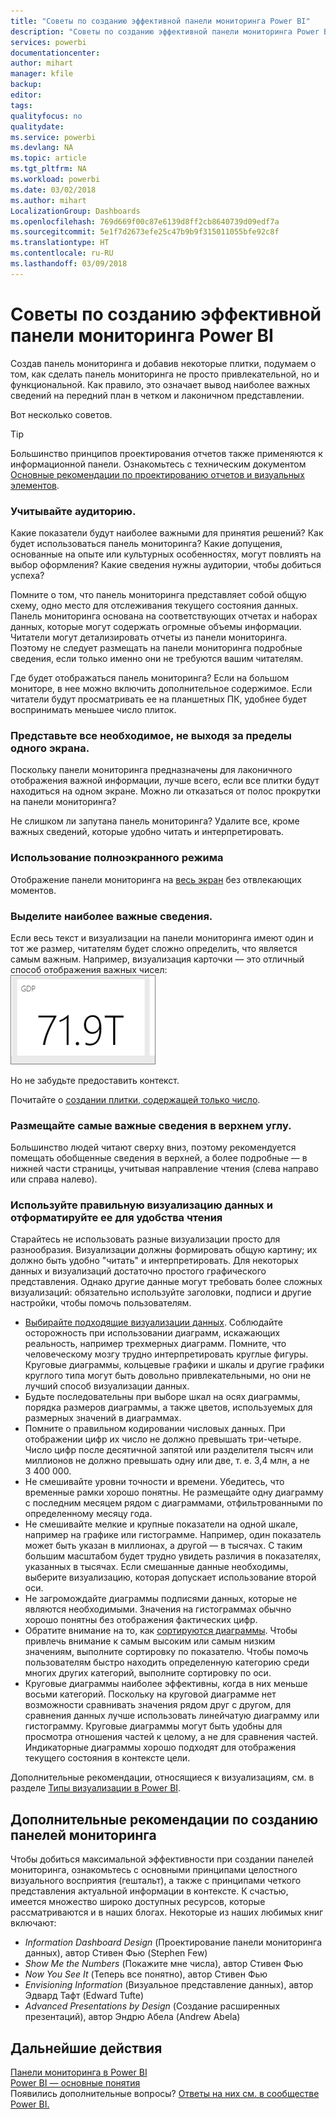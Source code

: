 ```yaml
---
title: "Советы по созданию эффективной панели мониторинга Power BI"
description: "Советы по созданию эффективной панели мониторинга Power BI"
services: powerbi
documentationcenter: 
author: mihart
manager: kfile
backup: 
editor: 
tags: 
qualityfocus: no
qualitydate: 
ms.service: powerbi
ms.devlang: NA
ms.topic: article
ms.tgt_pltfrm: NA
ms.workload: powerbi
ms.date: 03/02/2018
ms.author: mihart
LocalizationGroup: Dashboards
ms.openlocfilehash: 769d669f00c87e6139d8ff2cb8640739d09edf7a
ms.sourcegitcommit: 5e1f7d2673efe25c47b9b9f315011055bfe92c8f
ms.translationtype: HT
ms.contentlocale: ru-RU
ms.lasthandoff: 03/09/2018
---
```

# <a name="tips-for-designing-a-great-power-bi-dashboard"></a>Советы по созданию эффективной панели мониторинга Power BI
Создав панель мониторинга и добавив некоторые плитки, подумаем о том, как сделать панель мониторинга не просто привлекательной, но и функциональной. Как правило, это означает вывод наиболее важных сведений на передний план в четком и лаконичном представлении.

Вот несколько советов.

> [!TIP]
> Большинство принципов проектирования отчетов также применяются к информационной панели.  Ознакомьтесь с техническим документом [Основные рекомендации по проектированию отчетов и визуальных элементов](power-bi-visualization-best-practices.md).
> 
> 

### <a name="consider-your-audience"></a>Учитывайте аудиторию.
Какие показатели будут наиболее важными для принятия решений? Как будет использоваться панель мониторинга? Какие допущения, основанные на опыте или культурных особенностях, могут повлиять на выбор оформления? Какие сведения нужны аудитории, чтобы добиться успеха?

Помните о том, что панель мониторинга представляет собой общую схему, одно место для отслеживания текущего состояния данных. Панель мониторинга основана на соответствующих отчетах и наборах данных, которые могут содержать огромные объемы информации. Читатели могут детализировать отчеты из панели мониторинга. Поэтому не следует размещать на панели мониторинга подробные сведения, если только именно они не требуются вашим читателям.

Где будет отображаться панель мониторинга? Если на большом мониторе, в нее можно включить дополнительное содержимое. Если читатели будут просматривать ее на планшетных ПК, удобнее будет воспринимать меньшее число плиток.

### <a name="tell-a-story-and-keep-it-to-one-screen"></a>Представьте все необходимое, не выходя за пределы одного экрана.
Поскольку панели мониторинга предназначены для лаконичного отображения важной информации, лучше всего, если все плитки будут находиться на одном экране. Можно ли отказаться от полос прокрутки на панели мониторинга?

Не слишком ли запутана панель мониторинга?  Удалите все, кроме важных сведений, которые удобно читать и интерпретировать.

### <a name="make-use-of-full-screen-mode"></a>Использование полноэкранного режима
Отображение панели мониторинга на [весь экран](service-fullscreen-mode.md) без отвлекающих моментов.

### <a name="make-the-most-important-information-biggest"></a>Выделите наиболее важные сведения.
Если весь текст и визуализации на панели мониторинга имеют один и тот же размер, читателям будет сложно определить, что является самым важным. Например, визуализация карточки — это отличный способ отображения важных чисел:  
![Визуализация в виде карточки](media/service-dashboards-design-tips/pbi_card.png)

Но не забудьте предоставить контекст.  

Почитайте о [создании плитки, содержащей только число](power-bi-visualization-card.md).

### <a name="put-the-most-important-information-in-the-upper-corner"></a>Размещайте самые важные сведения в верхнем углу.
Большинство людей читают сверху вниз, поэтому рекомендуется помещать обобщенные сведения в верхней, а более подробные — в нижней части страницы, учитывая направление чтения (слева направо или справа налево).

### <a name="use-the-right-visualization-for-the-data-and-format-it-for-easy-reading"></a>Используйте правильную визуализацию данных и отформатируйте ее для удобства чтения
Старайтесь не использовать разные визуализации просто для разнообразия.  Визуализации должны формировать общую картину; их должно быть удобно "читать" и интерпретировать.  Для некоторых данных и визуализаций достаточно простого графического представления. Однако другие данные могут требовать более сложных визуализаций: обязательно используйте заголовки, подписи и другие настройки, чтобы помочь пользователям.  

* [Выбирайте подходящие визуализации данных](http://blogs.msdn.com/b/microsoft_business_intelligence1/archive/2012/10/08/best-practices-in-data-visualization.aspx). Соблюдайте осторожность при использовании диаграмм, искажающих реальность, например трехмерных диаграмм. Помните, что человеческому мозгу трудно интерпретировать круглые фигуры. Круговые диаграммы, кольцевые графики и шкалы и другие графики круглого типа могут быть довольно привлекательными, но они не лучший способ визуализации данных.
* Будьте последовательны при выборе шкал на осях диаграммы, порядка размеров диаграммы, а также цветов, используемых для размерных значений в диаграммах.
* Помните о правильном кодировании числовых данных. При отображении цифр их число не должно превышать три-четыре. Число цифр после десятичной запятой или разделителя тысяч или миллионов не должно превышать одну или две, т. е. 3,4 млн, а не 3 400 000.
* Не смешивайте уровни точности и времени. Убедитесь, что временные рамки хорошо понятны.  Не размещайте одну диаграмму с последним месяцем рядом с диаграммами, отфильтрованными по определенному месяцу года.
* Не смешивайте мелкие и крупные показатели на одной шкале, например на графике или гистограмме.  Например, один показатель может быть указан в миллионах, а другой — в тысячах.  С таким большим масштабом будет трудно увидеть различия в показателях, указанных в тысячах.  Если смешанные данные необходимы, выберите визуализацию, которая допускает использование второй оси.
* Не загромождайте диаграммы подписями данных, которые не являются необходимыми. Значения на гистограммах обычно хорошо понятны без отображения фактических цифр.
* Обратите внимание на то, как [сортируются диаграммы](power-bi-report-change-sort.md).  Чтобы привлечь внимание к самым высоким или самым низким значениям, выполните сортировку по показателю.  Чтобы помочь пользователям быстро находить определенную категорию среди многих других категорий, выполните сортировку по оси.  
* Круговые диаграммы наиболее эффективны, когда в них меньше восьми категорий. Поскольку на круговой диаграмме нет возможности сравнивать значения рядом друг с другом, для сравнения данных лучше использовать линейчатую диаграмму или гистограмму. Круговые диаграммы могут быть удобны для просмотра отношения частей к целому, а не для сравнения частей. Индикаторные диаграммы хорошо подходят для отображения текущего состояния в контексте цели.

Дополнительные рекомендации, относящиеся к визуализациям, см. в разделе [Типы визуализации в Power BI](power-bi-visualization-types-for-reports-and-q-and-a.md).  

## <a name="learning-more-about-best-practice-dashboard-design"></a>Дополнительные рекомендации по созданию панелей мониторинга
Чтобы добиться максимальной эффективности при создании панелей мониторинга, ознакомьтесь с основными принципами целостного визуального восприятия (гештальт), а также с принципами четкого представления актуальной информации в контексте. К счастью, имеется множество широко доступных ресурсов, которые рассматриваются и в наших блогах. Некоторые из наших любимых книг включают:

* *Information Dashboard Design* (Проектирование панели мониторинга данных), автор Стивен Фью (Stephen Few)  
* *Show Me the Numbers* (Покажите мне числа), автор Стивен Фью  
* *Now You See It* (Теперь все понятно), автор Стивен Фью  
* *Envisioning Information* (Визуальное представление данных), автор Эдвард Тафт (Edward Tufte)  
* *Advanced Presentations by Design* (Создание расширенных презентаций), автор Эндрю Абела (Andrew Abela)   

## <a name="next-steps"></a>Дальнейшие действия
[Панели мониторинга в Power BI](service-dashboards.md)  
[Power BI — основные понятия](service-basic-concepts.md)  
Появились дополнительные вопросы? [Ответы на них см. в сообществе Power BI.](http://community.powerbi.com/)

